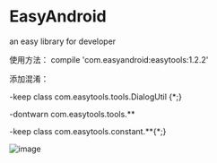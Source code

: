 # EasyAndroid
an easy library for developer

使用方法：
compile 'com.easyandroid:easytools:1.2.2'

添加混淆：

-keep class com.easytools.tools.DialogUtil {*;}

-dontwarn com.easytools.tools.**

-keep class com.easytools.constant.**{*;}


 ![image](https://github.com/gycold/EasyAndroid/raw/master/pictures/list.png)
